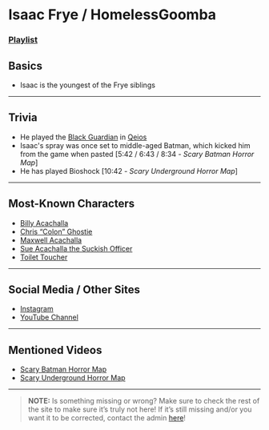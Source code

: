 # Isaac Frye / HomelessGoomba
### [Playlist](https://www.youtube.com/playlist?list=PLwljWXtmIKiT2CiL3mPL0IJQEaUG2MZ_f)

## Basics
- Isaac is the youngest of the Frye siblings

----

## Trivia
- He played the [Black Guardian](5.Characters/Qeios_Characters.md) in [Qeios](6.Series/Qeios.md)
- Isaac's spray was once set to middle-aged Batman, which kicked him from the game when pasted \[5:42 / 6:43 / 8:34 - *Scary Batman Horror Map*]
- He has played Bioshock \[10:42 - *Scary Underground Horror Map*]

----

## Most-Known Characters
- [Billy Acachalla](../5.Characters/Billy_Acachalla.md)
- [Chris “Colon” Ghostie](../5.Characters/Chris_Colon_Ghostie.md)
- [Maxwell Acachalla](../5.Characters/Maxwell_Acachalla.md)
- [Sue Acachalla the Suckish Officer](../5.Characters/Sue_Acachalla.md)
- [Toilet Toucher](../5.Characters/Toilet_Toucher.md)

----

## Social Media / Other Sites
- [Instagram](https://instagram.com/homelessgoombashelter?igshid=1njt88hj687g5)
- [YouTube Channel](https://m.youtube.com/user/IsaacFrye)

----

## Mentioned Videos
- [Scary Batman Horror Map](https://youtu.be/EB9US2_E0J8)
- [Scary Underground Horror Map](https://youtu.be/Hd_KT6KbnHI)

----

> **NOTE:** Is something missing or wrong? Make sure to check the rest of the site to make sure it’s truly not here! If it’s still missing and/or you want it to be corrected, contact the admin [here](../chapter_2.md)!